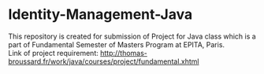 # Identity-Management-Java

This repository is created for submission of Project for Java class which is a part of Fundamental Semester of Masters Program at EPITA, Paris.  
Link of project requirement:
http://thomas-broussard.fr/work/java/courses/project/fundamental.xhtml
